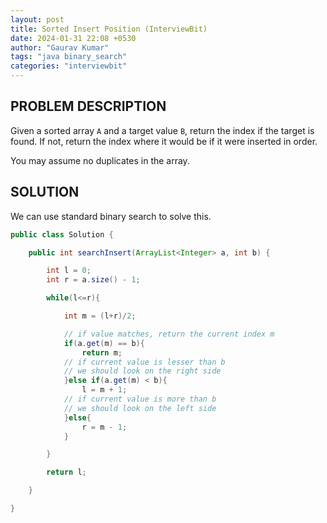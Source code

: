 ```yaml
---
layout: post
title: Sorted Insert Position (InterviewBit)
date: 2024-01-31 22:08 +0530
author: "Gaurav Kumar"
tags: "java binary_search"
categories: "interviewbit"
---
```


## PROBLEM DESCRIPTION

Given a sorted array `A` and a target value `B`, return the index if the target is found. If not, return the index where it would be if it were inserted in order.

You may assume no duplicates in the array.

## SOLUTION

We can use standard binary search to solve this.

```java
public class Solution {

    public int searchInsert(ArrayList<Integer> a, int b) {

        int l = 0;
        int r = a.size() - 1;

        while(l<=r){

            int m = (l+r)/2;

            // if value matches, return the current index m
            if(a.get(m) == b){
                return m;
            // if current value is lesser than b
            // we should look on the right side
            }else if(a.get(m) < b){
                l = m + 1;
            // if current value is more than b
            // we should look on the left side
            }else{
                r = m - 1;
            }

        }

        return l;

    }

}
```
